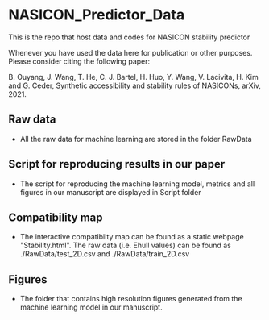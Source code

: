 # NASICON_Predictor_Data
This is the repo that host data and codes for NASICON stability predictor

Whenever you have used the data here for publication or other purposes. Please consider citing the following paper:

B. Ouyang, J. Wang, T. He, C. J. Bartel, H. Huo, Y. Wang, V. Lacivita, H. Kim and G. Ceder, Synthetic accessibility and stability rules of NASICONs, arXiv, 2021.

## Raw data
* All the raw data for machine learning are stored in the folder RawData

## Script for reproducing results in our paper
* The script for reproducing the machine learning model, metrics and all figures in our manuscript are displayed in Script folder

## Compatibility map
* The interactive compatibilty map can be found as a static webpage "Stability.html". The raw data (i.e. Ehull values) can be found as ./RawData/test_2D.csv and ./RawData/train_2D.csv

## Figures
* The folder that contains high resolution figures generated from the machine learning model in our manuscript.